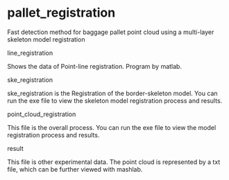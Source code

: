 # pallet_registration
Fast detection method for baggage pallet point cloud using a multi-layer skeleton model registration

line_registration

Shows the data of Point-line registration. Program by matlab.

ske_registration

ske_registration is the Registration of the border-skeleton model. You can run the exe file to view the skeleton model registration process and results.

point_cloud_registration

This file is the overall process. You can run the exe file to view the model registration process and results.

result

This file is other experimental data. The point cloud is represented by a txt file, which can be further viewed with mashlab.

